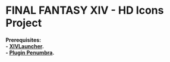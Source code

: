 # FINAL FANTASY XIV - HD Icons Project

<h4>
	<p>
		Prerequisites:<br>
		- <a href="https://github.com/goatcorp/FFXIVQuickLauncher"><b>XIVLauncher</b></a>.<br>
		- <a href="https://github.com/xivdev/Penumbra"><b>Plugin Penumbra</b></a>.<br>
	</p>
</h2>